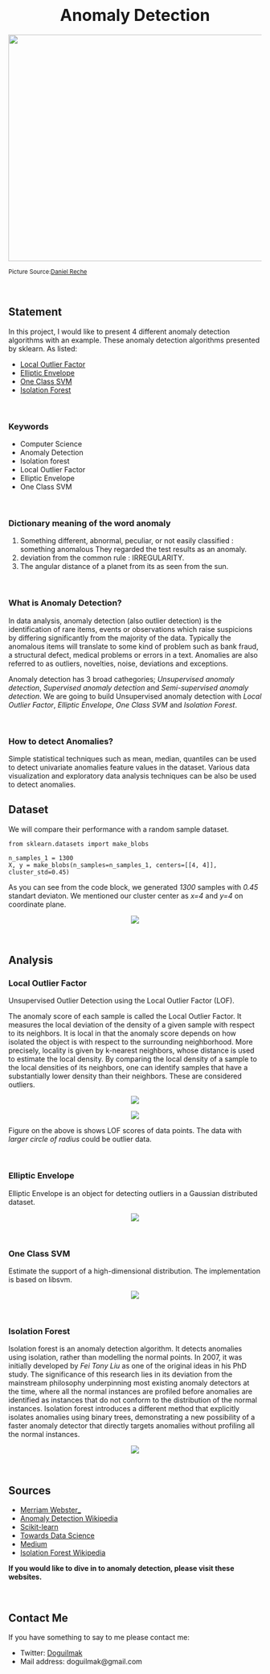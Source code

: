 <h1  align=center><font  size = 6>Anomaly Detection</font></h1>

<p align="center">
    <img src="https://images.pexels.com/photos/1556707/pexels-photo-1556707.jpeg?auto=compress&cs=tinysrgb&w=1260&h=750&dpr=1" height=450  width=1000> 
</p>

<small>Picture Source:<a  href="https://www.pexels.com/tr-tr/@daniel-reche-718241/">Daniel Reche</a></small>

<br>

<h2>Statement</h2>

<p>In this project, I would like to present 4 different anomaly detection algorithms with an example. These  anomaly detection algorithms presented by sklearn. As listed:</p>

<ul>
	<li><a href="https://scikit-learn.org/stable/modules/generated/sklearn.neighbors.LocalOutlierFactor.html#sklearn.neighbors.LocalOutlierFactor">Local Outlier Factor</a></li>
	<li><a href="https://scikit-learn.org/stable/modules/generated/sklearn.covariance.EllipticEnvelope.html#sklearn.covariance.EllipticEnvelope">Elliptic Envelope</a></li>
	<li><a href="https://scikit-learn.org/stable/modules/generated/sklearn.svm.OneClassSVM.html#sklearn.svm.OneClassSVM">One Class SVM</a></li>
	<li><a href="https://scikit-learn.org/stable/modules/generated/sklearn.ensemble.IsolationForest.html">Isolation Forest</a></li>
</ul>

<br>


<h3>Keywords</h3>
<ul>
	<li>Computer Science</li>
	<li>Anomaly Detection</li>
	<li>Isolation forest</li>
	<li>Local Outlier Factor</li>
	<li>Elliptic Envelope</li>
	<li>One Class SVM</li>
</ul>

<br>

<h3>Dictionary meaning of the word anomaly</h3>

<ol>
	<li>Something different, abnormal, peculiar, or not easily classified : something  anomalous  They regarded the test results as an anomaly.</li>    
	<li>deviation from the common rule : IRREGULARITY.</li> 
	<li>The angular distance of a planet from its as seen from the sun.</li>
</ol>

<br>

<h3>What is Anomaly Detection?</h3>

<p>In data analysis, anomaly detection (also outlier detection) is the identification of rare items, events or observations which raise suspicions by differing significantly from the majority of the data. Typically the anomalous items will translate to some kind of problem such as bank fraud, a structural defect, medical problems or errors in a text. Anomalies are also referred to as outliers, novelties, noise, deviations and exceptions. </p>

<p>Anomaly detection has 3 broad cathegories; <i>Unsupervised anomaly detection</i>,  <i>Supervised anomaly detection</i> and <i>Semi-supervised anomaly detection</i>. We are going to build Unsupervised anomaly detection with <i>Local Outlier Factor</i>, <i>Elliptic Envelope</i>, <i>One Class SVM</i> and <i>Isolation Forest</i>. <p>

<br>

<h3>How to detect Anomalies?</h3>

Simple statistical techniques such as mean, median, quantiles can be used to detect univariate anomalies feature values in the dataset. Various data visualization and exploratory data analysis techniques can be also be used to detect anomalies.

<h2>Dataset</h2>

<p>We will compare their performance with a random sample dataset.</p>

    from sklearn.datasets import make_blobs
    
    n_samples_1 = 1300
	X, y = make_blobs(n_samples=n_samples_1, centers=[[4, 4]], cluster_std=0.45)

<p>As you can see from the code block, we generated <i>1300</i> samples with <i>0.45</i> standart deviaton. We mentioned our cluster center as <i>x=4</i> and <i>y=4</i> on coordinate plane. <p>

<p align="center">
    <img src="make_blob.png"> 
</p>

<br>

<h2>Analysis</h2>

<h3>Local Outlier Factor</h3>

<p>Unsupervised Outlier Detection using the Local Outlier Factor (LOF).

The anomaly score of each sample is called the Local Outlier Factor. It measures the local deviation of the density of a given sample with respect to its neighbors. It is local in that the anomaly score depends on how isolated the object is with respect to the surrounding neighborhood. More precisely, locality is given by k-nearest neighbors, whose distance is used to estimate the local density. By comparing the local density of a sample to the local densities of its neighbors, one can identify samples that have a substantially lower density than their neighbors. These are considered outliers.</p>

<p align="center">
    <img src="https://miro.medium.com/max/700/1*fDR-jZaTpvHjszy5p8Z5Xg.jpeg"> 
</p>


<p align="center">
    <img src="LocalOutlierFactor_score.png"> 
</p>

<p>Figure on the above is shows LOF scores of data points. The data with <i>larger circle of radius</i> could be outlier data.</p>

<br>

<h3>Elliptic Envelope</h3>

<p>Elliptic Envelope is an object for detecting outliers in a Gaussian distributed dataset.</p>

<p align="center">
    <img src="EllipticEnvelope.png"> 
</p>

<br>

<h3>One Class SVM</h3>

<p>Estimate the support of a high-dimensional distribution. The implementation is based on libsvm.</p>

<p align="center">
    <img src="OneClassSVM.png"> 
</p>

<br>

<h3>Isolation Forest</h3>

<p>Isolation forest is an anomaly detection algorithm. It detects anomalies using isolation, rather than modelling the normal points. In 2007, it was initially developed by <i>Fei Tony Liu</i> as one of the original ideas in his PhD study. The significance of this research lies in its deviation from the mainstream philosophy underpinning most existing anomaly detectors at the time, where all the normal instances are profiled before anomalies are identified as instances that do not conform to the distribution of the normal instances. Isolation forest introduces a different method that explicitly isolates anomalies using binary trees, demonstrating a new possibility of a faster anomaly detector that directly targets anomalies without profiling all the normal instances.</p>

<p align="center">
    <img src="IsolationForest.png"> 
</p>

<br>

<h2>Sources</h2>

<ul>
	<li><a href="https://www.merriam-webster.com/dictionary/anomaly">Merriam Webster_</a></li>
	<li><a href="https://en.wikipedia.org/wiki/Anomaly_detection">Anomaly Detection Wikipedia</a></li>
	<li><a href="https://scikit-learn.org/stable/modules/generated/">Scikit-learn</a></li> 
	<li><a href="https://towardsdatascience.com/5-anomaly-detection-algorithms-every-data-scientist-should-know-b36c3605ea16">Towards Data Science</a></li> 
	<li><a href="https://medium.com/mlpoint/local-outlier-factor-a-way-to-detect-outliers-dde335d77e1a">Medium</a></li> 
	<li><a href="https://en.wikipedia.org/wiki/Isolation_forest">Isolation Forest Wikipedia</a></li>
</ul>

<b>If you would like to dive in to anomaly detection, please visit these websites.</b>

<br>    

<h2>Contact Me</h2>

<p>If you have something to say to me please contact me:</p>  

<ul>
	<li>Twitter: <a  href="https://twitter.com/Doguilmak">Doguilmak</a></li>
	<li>Mail address: doguilmak@gmail.com</li>
</ul>
